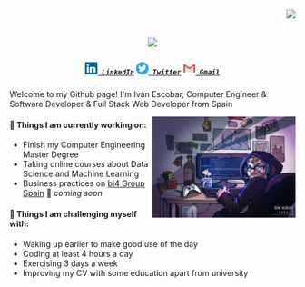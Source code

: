 <img align="right" src="https://visitor-badge.laobi.icu/badge?page_id=ivanesc.ivanesc">

<h1 align="center">
  <a href="https://git.io/typing-svg">
    <img src="https://readme-typing-svg.herokuapp.com/?lines=Hello,+There!+👋;This+is+Iván+Escobar....;Nice+to+meet+you!&center=true&size=30">
  </a>
</h1>

<h5 align="center">
  <code><a href="https://www.linkedin.com/in/ivanescobarsanchez" title="LinkedIn Profile"><img width="22" src="images/linkedin.svg"> LinkedIn</a></code>
  <code><a href="https://twitter.com/Ivan_Esco9" title="Twitter Profile"><img width="22" src="images/twitter-icon.svg"> Twitter</a></code>
  <code><a href="mailto:ivanescobarsanchez174@gmail.com" title="Gmail"><img width="22" src="images/icons8-gmail-logo.svg"> Gmail</a></code>
</h5>

Welcome to my Github page! I'm Iván Escobar, Computer Engineer & Software Developer & Full Stack Web Developer from Spain  

<img align="right" alt="img" src="https://github.com/FernandoRoldan93/FernandoRoldan93/blob/master/cover_image.jpg" width="50%" height="auto" />


#### 🌱 Things I am currently working on: 
- Finish my Computer Engineering Master Degree  
- Taking online courses about Data Science and Machine Learning 
- Business practices on [bi4 Group Spain](https://github.com/bi4group) 🚀 *coming soon*

#### :muscle: Things I am challenging myself with:
- Waking up earlier to make good use of the day
- Coding at least 4 hours a day
- Exercising 3 days a week
- Improving my CV with some education apart from university
